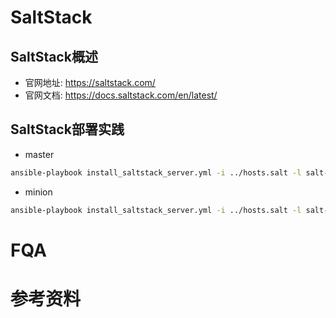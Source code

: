 # SaltStack
## SaltStack概述
- 官网地址: https://saltstack.com/
- 官网文档: https://docs.saltstack.com/en/latest/

## SaltStack部署实践
- master
``` bash
ansible-playbook install_saltstack_server.yml -i ../hosts.salt -l salt-master
```

- minion
``` bash
ansible-playbook install_saltstack_server.yml -i ../hosts.salt -l salt-minion
```

# FQA
# 参考资料
